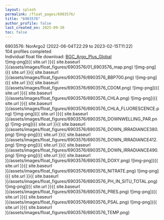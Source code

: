 ```yaml
---
layout: splash
permalink: /float_pages/6903576/
title: "6903576"
author_profile: false
last_created_on: 2025-09-30
toc: false
---
```

 
6903576: NorArgo2 (2022-06-04T22:29 to 2023-02-15T11:22)\
104 profiles completed\
Individual float file download: [BGC_Argo_Plus_Global](https://ftp.soest.hawaii.edu/bgc_argo_plus/Individual_Floats/outliers_removed/6903576_Sprof_processed.nc)\
![img-png]({{ site.url }}{{ site.baseurl }}/assets/images/float_figures/6903576/01_6903576_map.png)
![img-png]({{ site.url }}{{ site.baseurl }}/assets/images/float_figures/6903576/6903576_BBP700.png)
![img-png]({{ site.url }}{{ site.baseurl }}/assets/images/float_figures/6903576/6903576_CDOM.png)
![img-png]({{ site.url }}{{ site.baseurl }}/assets/images/float_figures/6903576/6903576_CHLA.png)
![img-png]({{ site.url }}{{ site.baseurl }}/assets/images/float_figures/6903576/6903576_CHLA_FLUORESCENCE.png)
![img-png]({{ site.url }}{{ site.baseurl }}/assets/images/float_figures/6903576/6903576_DOWNWELLING_PAR.png)
![img-png]({{ site.url }}{{ site.baseurl }}/assets/images/float_figures/6903576/6903576_DOWN_IRRADIANCE380.png)
![img-png]({{ site.url }}{{ site.baseurl }}/assets/images/float_figures/6903576/6903576_DOWN_IRRADIANCE412.png)
![img-png]({{ site.url }}{{ site.baseurl }}/assets/images/float_figures/6903576/6903576_DOWN_IRRADIANCE490.png)
![img-png]({{ site.url }}{{ site.baseurl }}/assets/images/float_figures/6903576/6903576_DOXY.png)
![img-png]({{ site.url }}{{ site.baseurl }}/assets/images/float_figures/6903576/6903576_NITRATE.png)
![img-png]({{ site.url }}{{ site.baseurl }}/assets/images/float_figures/6903576/6903576_PH_IN_SITU_TOTAL.png)
![img-png]({{ site.url }}{{ site.baseurl }}/assets/images/float_figures/6903576/6903576_PRES.png)
![img-png]({{ site.url }}{{ site.baseurl }}/assets/images/float_figures/6903576/6903576_PSAL.png)
![img-png]({{ site.url }}{{ site.baseurl }}/assets/images/float_figures/6903576/6903576_TEMP.png)

